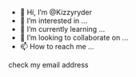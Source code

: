 - 👋 Hi, I’m @Kizzyryder
- 👀 I’m interested in ...
- 🌱 I’m currently learning ...
- 💞️ I’m looking to collaborate on ...
- 📫 How to reach me ...

<!---
Kizzyryder/Kizzyryder is a ✨ special ✨ repository because its `README.md` (this file) appears on your GitHub profile.
You can click the Preview link to take a look at your changes.
--->
check my email address

